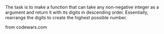 The task is to make a function that can take any non-negative integer as a argument and return it with its digits in descending order. Essentially, rearrange the digits to create the highest possible number.

from codewars.com
